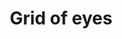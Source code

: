 ---
layout: Art
title: Grid of eyes
layers: ['@2/sketch']
devlog: ca2c27df8b644f47bcc7dc5724b25931
hideDevlog: true
---